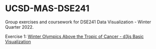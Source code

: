 # UCSD-MAS-DSE241

Group exercises and coursework for DSE241 Data Visualization - Winter Quarter 2022.

Exercise 1: [Winter Olympics Above the Tropic of Cancer - d3js Basic Visualization](https://github.com/galaxie500/UCSD-MAS-DSE241/tree/main/exercise1)
